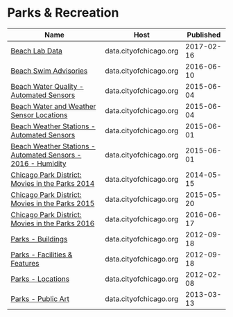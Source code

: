 # Parks & Recreation

Name | Host | Published
---- | ---- | ---------
[Beach Lab Data](../datasets/2ivx-z93u.md) | data.cityofchicago.org | 2017-02-16
[Beach Swim Advisories](../datasets/t62e-8nvc.md) | data.cityofchicago.org | 2016-06-10
[Beach Water Quality - Automated Sensors](../datasets/qmqz-2xku.md) | data.cityofchicago.org | 2015-06-04
[Beach Water and Weather Sensor Locations](../datasets/g3ip-u8rb.md) | data.cityofchicago.org | 2015-06-04
[Beach Weather Stations - Automated Sensors](../datasets/k7hf-8y75.md) | data.cityofchicago.org | 2015-06-01
[Beach Weather Stations - Automated Sensors - 2016 - Humidity](../datasets/7edu-s3u7.md) | data.cityofchicago.org | 2015-06-01
[Chicago Park District: Movies in the Parks 2014](../datasets/cyqk-tzjs.md) | data.cityofchicago.org | 2014-05-15
[Chicago Park District: Movies in the Parks 2015](../datasets/v2a6-nxhe.md) | data.cityofchicago.org | 2015-05-20
[Chicago Park District: Movies in the Parks 2016](../datasets/6t9t-2gbi.md) | data.cityofchicago.org | 2016-06-17
[Parks - Buildings](../datasets/2u2y-n6dm.md) | data.cityofchicago.org | 2012-09-18
[Parks - Facilities & Features](../datasets/y7qa-tvqx.md) | data.cityofchicago.org | 2012-09-18
[Parks - Locations](../datasets/wwy2-k7b3.md) | data.cityofchicago.org | 2012-02-08
[Parks - Public Art](../datasets/sj6t-9cju.md) | data.cityofchicago.org | 2013-03-13

